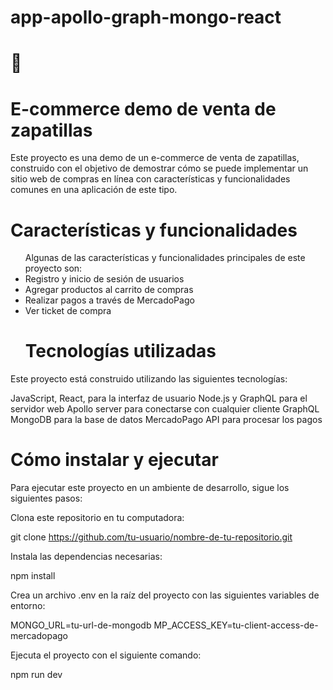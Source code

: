 # app-apollo-graph-mongo-react

<h1>👟</h1>
 <h1>E-commerce demo de venta de zapatillas</h1> 
<p>Este proyecto es una demo de un e-commerce de venta de zapatillas, construido con el objetivo de demostrar cómo se puede implementar un sitio web de compras en línea con características y funcionalidades comunes en una aplicación de este tipo. </p>

<h1>Características y funcionalidades</h1>
<ul>
 Algunas de las características y funcionalidades principales de este proyecto son: 

<li>Registro y inicio de sesión de usuarios</li>
<li>Agregar productos al carrito de compras</li>
<li>Realizar pagos a través de MercadoPago</li>
<li>Ver ticket de compra</li>
<h1>Tecnologías utilizadas</h1>
 </ul>
<p>Este proyecto está construido utilizando las siguientes tecnologías: </p>

<span>JavaScript, React, para la interfaz de usuario</span>
<span>Node.js y GraphQL para el servidor web</span>
<span>Apollo server para conectarse con cualquier cliente GraphQL</span>
<span>MongoDB para la base de datos</span>
<span>MercadoPago API para procesar los pagos</span>

<h1>Cómo instalar y ejecutar</h1>
<p>Para ejecutar este proyecto en un ambiente de desarrollo, sigue los siguientes pasos:</p>

<p>Clona este repositorio en tu computadora:</p>

git clone https://github.com/tu-usuario/nombre-de-tu-repositorio.git

<p>Instala las dependencias necesarias: </p>

<span>npm install</span>
<p>Crea un archivo .env en la raíz del proyecto con las siguientes variables de entorno: </p>

<span>MONGO_URL=tu-url-de-mongodb</span>
<span>MP_ACCESS_KEY=tu-client-access-de-mercadopago</span>

<p>Ejecuta el proyecto con el siguiente comando: </p>
<span>npm run dev</span>
